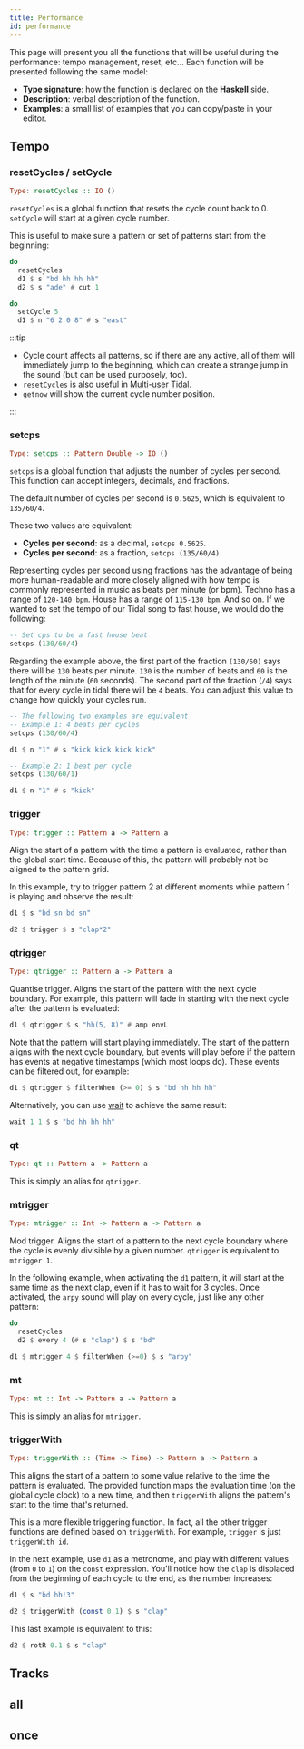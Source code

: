 ```yaml
---
title: Performance
id: performance
---
```



This page will present you all the functions that will be useful during the performance: tempo management, reset, etc... Each function will be presented following the same model:
* **Type signature**: how the function is declared on the **Haskell** side.
* **Description**: verbal description of the function.
* **Examples**: a small list of examples that you can copy/paste in your editor.

## Tempo
### resetCycles / setCycle

```haskell
Type: resetCycles :: IO ()
```

`resetCycles` is a global function that resets the cycle count back to 0. 
`setCycle` will start at a given cycle number.

This is useful to make sure a pattern or set of patterns start from the beginning:

```haskell
do
  resetCycles
  d1 $ s "bd hh hh hh"
  d2 $ s "ade" # cut 1

do
  setCycle 5
  d1 $ n "6 2 0 8" # s "east" 
```

:::tip

* Cycle count affects all patterns, so if there are any active, all of them will immediately jump to the beginning, which can create a strange jump in the sound (but can be used purposely, too).
* `resetCycles` is also useful in [Multi-user Tidal](https://tidalcycles.org/docs/configuration/multiuser-tidal/#tidal-instances-dont-automatically-have-the-same-cycle).
* `getnow` will show the current cycle number position. 

:::

### setcps

```haskell
Type: setcps :: Pattern Double -> IO ()
```

`setcps` is a global function that adjusts the number of cycles per second. This function can accept integers, decimals, and fractions.

The default number of cycles per second is `0.5625`, which is equivalent to `135/60/4`.

These two values are equivalent:
* **Cycles per second**: as a decimal, `setcps 0.5625`.
* **Cycles per second**: as a fraction, `setcps (135/60/4)`

Representing cycles per second using fractions has the advantage of being more human-readable and more closely aligned with how tempo is commonly represented in music as beats per minute (or bpm). Techno has a range of `120-140 bpm`. House has a range of `115-130 bpm`. And so on. If we wanted to set the tempo of our Tidal song to fast house, we would do the following:

```haskell
-- Set cps to be a fast house beat
setcps (130/60/4)
```

Regarding the example above, the first part of the fraction `(130/60)` says there will be `130` beats per minute. `130` is the number of beats and `60` is the length of the minute (`60` seconds). The second part of the fraction (`/4`) says that for every cycle in tidal there will be `4` beats. You can adjust this value to change how quickly your cycles run.

```haskell
-- The following two examples are equivalent
-- Example 1: 4 beats per cycles
setcps (130/60/4)

d1 $ n "1" # s "kick kick kick kick"

-- Example 2: 1 beat per cycle
setcps (130/60/1)

d1 $ n "1" # s "kick"
```

### trigger

```haskell
Type: trigger :: Pattern a -> Pattern a
```

Align the start of a pattern with the time a pattern is evaluated, rather than the global start time. Because of this, the pattern will probably not be aligned to the pattern grid.

In this example, try to trigger pattern 2 at different moments while pattern 1 is playing and observe the result:

```haskell
d1 $ s "bd sn bd sn"

d2 $ trigger $ s "clap*2"
```

### qtrigger

```haskell
Type: qtrigger :: Pattern a -> Pattern a
```

Quantise trigger. Aligns the start of the pattern with the next cycle boundary. For example, this pattern will fade in starting with the next cycle after the pattern is evaluated:

```haskell
d1 $ qtrigger $ s "hh(5, 8)" # amp envL
```

Note that the pattern will start playing immediately. The start of the pattern aligns with the next cycle boundary, but events will play before if the pattern has events at negative timestamps (which most loops do). These events can be filtered out, for example:

```haskell
d1 $ qtrigger $ filterWhen (>= 0) $ s "bd hh hh hh"
```

Alternatively, you can use [wait](/reference/transitions/#wait-1) to achieve the same result:

```haskell
wait 1 1 $ s "bd hh hh hh"
```

### qt

```haskell
Type: qt :: Pattern a -> Pattern a
```

This is simply an alias for `qtrigger`.

### mtrigger

```haskell
Type: mtrigger :: Int -> Pattern a -> Pattern a
```

Mod trigger. Aligns the start of a pattern to the next cycle boundary where the cycle is evenly divisible by a given number. `qtrigger` is equivalent to `mtrigger 1`.

In the following example, when activating the `d1` pattern, it will start at the same time as the next clap, even if it has to wait for 3 cycles. Once activated, the `arpy` sound will play on every cycle, just like any other pattern:

```haskell
do
  resetCycles
  d2 $ every 4 (# s "clap") $ s "bd"

d1 $ mtrigger 4 $ filterWhen (>=0) $ s "arpy"
```

### mt

```haskell
Type: mt :: Int -> Pattern a -> Pattern a
```

This is simply an alias for `mtrigger`.

### triggerWith

```haskell
Type: triggerWith :: (Time -> Time) -> Pattern a -> Pattern a
```

This aligns the start of a pattern to some value relative to the time the pattern is evaluated. The provided function maps the evaluation time (on the global cycle clock) to a new time, and then `triggerWith` aligns the pattern's start to the time that's returned.

This is a more flexible triggering function. In fact, all the other trigger functions are defined based on `triggerWith`. For example, `trigger` is just `triggerWith id`.

In the next example, use `d1` as a metronome, and play with different values (from `0` to `1`) on the `const` expression. You'll notice how the `clap` is displaced from the beginning of each cycle to the end, as the number increases:

```haskell
d1 $ s "bd hh!3"

d2 $ triggerWith (const 0.1) $ s "clap"
```

This last example is equivalent to this:

```haskell
d2 $ rotR 0.1 $ s "clap"
```

## Tracks

## all

## once
